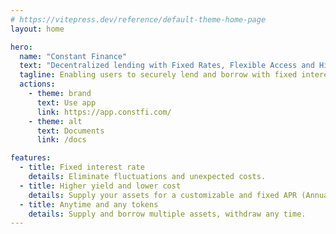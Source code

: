 ```yaml
---
# https://vitepress.dev/reference/default-theme-home-page
layout: home

hero:
  name: "Constant Finance"
  text: "Decentralized lending with Fixed Rates, Flexible Access and Higher Yields"
  tagline: Enabling users to securely lend and borrow with fixed interest rate.
  actions:
    - theme: brand
      text: Use app
      link: https://app.constfi.com/
    - theme: alt
      text: Documents
      link: /docs

features:
  - title: Fixed interest rate
    details: Eliminate fluctuations and unexpected costs.
  - title: Higher yield and lower cost
    details: Supply your assets for a customizable and fixed APR (Annual Percentage Rate).
  - title: Anytime and any tokens
    details: Supply and borrow multiple assets, withdraw any time.
---
```


